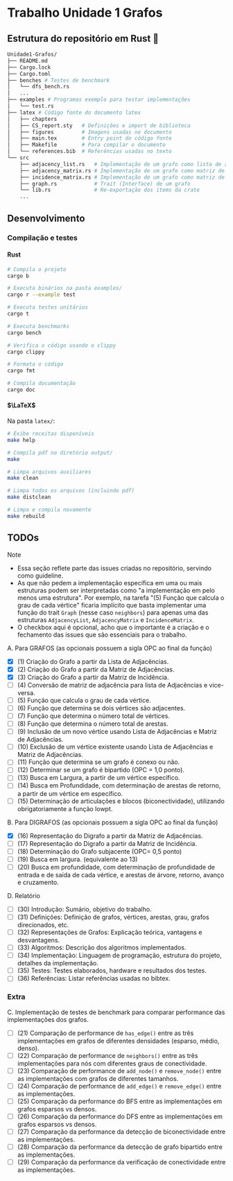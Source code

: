 # Trabalho Unidade 1 Grafos

## Estrutura do repositório em Rust 🦀

```bash
Unidade1-Grafos/
├── README.md
├── Cargo.lock
├── Cargo.toml
├── benches # Testes de benchmark
│   └── dfs_bench.rs
│   ...
├── examples # Programas exemplo para testar implementações
│   └── test.rs
├── latex # Código fonte do documento latex
│   ├── chapters
│   ├── CS_report.sty   # Definições e import de biblioteca
│   ├── figures         # Imagens usadas no documento
│   ├── main.tex        # Entry point do código fonte
│   ├── Makefile        # Para compilar o documento
│   └── references.bib  # Referências usadas no texto
└── src
    ├── adjacency_list.rs   # Implementação de um grafo como lista de adjacência
    ├── adjacency_matrix.rs # Implementação de um grafo como matriz de adjacência
    ├── incidence_matrix.rs # Implementação de um grafo como matriz de incidência
    ├── graph.rs            # Trait (Interface) de um grafo
    └── lib.rs              # Re-exportação dos items da crate
    ...
```

## Desenvolvimento

### Compilação e testes

#### Rust

```bash
# Compila o projeto
cargo b

# Executa binários na pasta examples/
cargo r --example test

# Executa testes unitários
cargo t

# Executa benchmarks
cargo bench

# Verifica o código usando o clippy
cargo clippy

# Formata o código
cargo fmt

# Compila documentação
cargo doc
```

#### $\LaTeX$

Na pasta `latex/`:

```bash
# Exibe receitas disponíveis
make help

# Compila pdf no diretório output/
make

# Limpa arquivos auxiliares
make clean

# Limpa todos os arquivos (incluindo pdf)
make distclean

# Limpa e compila novamente
make rebuild
```

## TODOs

> [!NOTE]
>
> - Essa seção reflete parte das issues criadas no repositório, servindo como guideline.
> - As que não pedem a implementação específica em uma ou mais estruturas podem ser interpretadas como "a implementação em pelo menos uma estrutura". Por exemplo, na tarefa "(5) Função que calcula o grau de cada vértice" ficaria implícito que basta implementar uma função do trait `Graph` (nesse caso `neighbors`) para apenas uma das estruturas `AdjacencyList`, `AdjacencyMatrix` e `IncidenceMatrix`.
> - O checkbox aqui é opcional, acho que o importante é a criação e o fechamento das issues que são essenciais para o trabalho.

A. Para GRAFOS (as opcionais possuem a sigla OPC ao final da função)

- [x] (1) Criação do Grafo a partir da Lista de Adjacências.
- [x] (2) Criação do Grafo a partir da Matriz de Adjacências.
- [x] (3) Criação do Grafo a partir da Matriz de Incidência.
- [ ] (4) Conversão de matriz de adjacência para lista de Adjacências e vice-versa.
- [ ] (5) Função que calcula o grau de cada vértice.
- [ ] (6) Função que determina se dois vértices são adjacentes.
- [ ] (7) Função que determina o número total de vértices.
- [ ] (8) Função que determina o número total de arestas.
- [ ] (9) Inclusão de um novo vértice usando Lista de Adjacências e Matriz de Adjacências.
- [ ] (10) Exclusão de um vértice existente usando Lista de Adjacências e Matriz de Adjacências.
- [ ] (11) Função que determina se um grafo é conexo ou não.
- [ ] (12) Determinar se um grafo é bipartido (OPC = 1,0 ponto).
- [ ] (13) Busca em Largura, a partir de um vértice específico.
- [ ] (14) Busca em Profundidade, com determinação de arestas de retorno, a partir de um vértice em específico.
- [ ] (15) Determinação de articulações e blocos (biconectividade), utilizando obrigatoriamente a função lowpt.

B. Para DIGRAFOS (as opcionais possuem a sigla OPC ao final da função)

- [x] (16) Representação do Digrafo a partir da Matriz de Adjacências.
- [ ] (17) Representação do Digrafo a partir da Matriz de Incidência.
- [ ] (18) Determinação do Grafo subjacente (OPC= 0,5 ponto)
- [ ] (19) Busca em largura. (equivalente ao 13)
- [ ] (20) Busca em profundidade, com determinação de profundidade de entrada e de saída de cada vértice, e arestas de árvore, retorno, avanço e cruzamento.

D. Relatório

- [ ] (30) Introdução: Sumário, objetivo do trabalho.
- [ ] (31) Definições: Definição de grafos, vértices, arestas, grau, grafos direcionados, etc.
- [ ] (32) Representações de Grafos: Explicação teórica, vantagens e desvantagens.
- [ ] (33) Algoritmos: Descrição dos algoritmos implementados.
- [ ] (34) Implementação: Linguagem de programação, estrutura do projeto, detalhes da implementação.
- [ ] (35) Testes: Testes elaborados, hardware e resultados dos testes.
- [ ] (36) Referências: Listar referências usadas no bibtex.

### Extra

C. Implementação de testes de benchmark para comparar performance das implementações dos grafos.

- [ ] (21) Comparação de performance de `has_edge()` entre as três implementações em grafos de diferentes densidades (esparso, médio, denso).
- [ ] (22) Comparação de performance de `neighbors()` entre as três implementações para nós com diferentes graus de conectividade.
- [ ] (23) Comparação de performance de `add_node()` e `remove_node()` entre as implementações com grafos de diferentes tamanhos.
- [ ] (24) Comparação de performance de `add_edge()` e `remove_edge()` entre as implementações.
- [ ] (25) Comparação da performance do BFS entre as implementações em grafos esparsos vs densos.
- [ ] (26) Comparação da performance do DFS entre as implementações em grafos esparsos vs densos.
- [ ] (27) Comparação da performance da detecção de biconectividade entre as implementações.
- [ ] (28) Comparação da performance da detecção de grafo bipartido entre as implementações.
- [ ] (29) Comparação da performance da verificação de conectividade entre as implementações.

